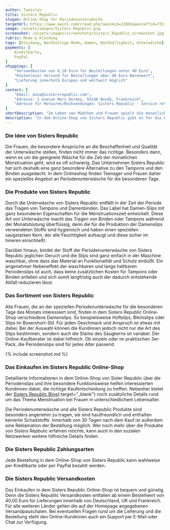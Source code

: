 ```yaml
---
author: Tomislav
title: Sisters Republic
slogan: Online-Shop für Periodenunterwäsche
targetUrl: https://www.awin1.com/cread.php?awinmid=22801&awinaffid=731132
image: /assets/images/Sisters_Republic.png
screenshot: /assets/images/screenshots/Sisters_Republic_screenshot.jpg
rubric: Mode & Kleidung
tags: [Kleidung, Nachhaltige Mode, Damen, Nachhaltigkeit, Unterwäsche]
payments: [
    Kreditkarte,
    PayPal
]
shippings: [
    "Versandkosten von 6,10 Euro für Bestellungen unter 40 Euro",
    "Kostenloser Versand für Bestellungen über 40 Euro Warenwert",
    "Lieferung innerhalb Europas und weltweit möglich"
]
contact: [
    "Email: anna@sistersrepublic.com",
    "Adresse: 1 avenue Marx Dormoy, 93140 Bondy, Frankreich",
    "Adresse für Retouren/Rücksendungen: Sisters Republic - Service retours, 104 rue Denis Papin ZAC d'Arvigny, 77550 Moissy Cramayel, France"
]
shortDescription: "Im Leben von Mädchen und Frauen spielt die monatliche Regelblutung immer eine sehr große Rolle. Und dies nicht nur wegen des häufig veränderten körperlichen und seelischen Wohlbefindens. Die Menstruation ist darüber hinaus ein Zeitraum, der bei dem Thema Kleidung stets viel Beachtung findet. Tampons oder Damenbinden sollen für mehr Sicherheit sorgen, nicht jede Frau findet jedoch diese Produkte sicher und angenehm zu tragen."
description: "In dem Online-Shop von Sisters Republic gibt es für die Frauen mit der Periodenunterwäsche die entsprechende Alternative für diese besondere Zeit."
---
```


### Die Idee von Sisters Republic

Die Frauen, die besondere Ansprüche an die Beschaffenheit und Qualität der Unterwäsche stellen, finden nicht immer das richtige. Besonders dann, wenn es um die geeignete Wäsche für die Zeit der monatlichen Menstruation geht, wird es oft schwierig. Das Unternehmen Sisters Republic hat sich deshalb eine ganz besondere Alternative zu den Tampons und den Binden ausgedacht. In dem Onlineshop finden Teenager und Frauen daher ein spezielles Angebot an Periodenunterwäsche für die besonderen Tage.

### Die Produkte von Sisters Republic

Durch die Unterwäsche von Sisters Republic entfällt in der Zeit der Periode das Tragen von Tampons und Damenbinden. Das Label hat Damen-Slips mit ganz besonderen Eigenschaften für die Menstruationszeit entwickelt. Diese Art von Unterwäsche macht das Tragen von Binden oder Tampons während der Monatsblutung überflüssig, denn die für die Produktion der Damenslips verwendeten Stoffe sind hygienisch und haben einen speziellen saugstarken Kern, der alle Feuchtigkeit aufsaugt und diese sicher im Inneren einschließt.

Darüber hinaus, bindet der Stoff der Periodenunterwäsche von Sisters Republic jeglichen Geruch und die Slips sind ganz einfach in der Maschine waschbar, ohne dass das Material an Funktionalität und Schutz einbüßt. Ein angenehmer Nebeneffekt der waschbaren und lange haltbaren Periodenslips ist auch, dass keine zusätzlichen Kosten für Tampons oder Binden anfallen und sich somit langfristig auch der dadurch entstehende Abfall reduzieren lässt.

### Das Sortiment von Sisters Republic

Alle Frauen, die an der speziellen Periodenunterwäsche für die besonderen Tage des Monats interessiert sind, finden in dem Sisters Republic Online-Shop verschiedene Damenslips. So beispielsweise Hüftslips, Bikinislips oder Slips im Boxershort-Stil. Für jeden Geschmack und Anspruch ist etwas mit dabei. Bei der Auswahl können die Kundinnen jedoch nicht nur die Art des Slips bestimmen, sondern auch die Stärke des Saugkerns ist variabel. Der Online-Kaufberater ist dabei hilfreich. Ob einzeln oder im praktischen 3er-Pack, die Periodenslips sind für jedes Alter passend.

{% include screenshot.md %}

### Das Einkaufen im Sisters Republic Online-Shop

Detaillierte Informationen in dem Online-Shop von Sister Republic über die Periodenslips und ihre besondere Funktionsweise helfen interessierten Kundinnen dabei, die richtige Kaufentscheidung zu treffen. Nebenher bietet der [Sisters Republic Blog](https://sistersrepublic.de/blogs/sisters){:target="_blank"} noch zusätzliche Details rund um das Thema Menstruation bei Frauen in unterschiedlichem Lebensalter.

Die Periodenunterwäsche und alle Sisters Republic Produkte sind besonders angenehm zu tragen, sie sind hautfreundlich und enthalten keinerlei Schadstoffe. Innerhalb von 30 Tagen nach dem Kauf ist außerdem eine Reklamation der Bestellung möglich. Wer noch mehr über die Produkte von Sisters Repbulic erfahren möchte, kann auch in den sozialen Netzwerken weitere hilfreiche Details finden.

### Die Sisters Republic Zahlungsarten 

Jede Bestellung in dem Online-Shop von Sisters Republic kann wahlweise per Kreditkarte oder per PayPal bezahlt werden.

### Die Sisters Republic Versandkosten

Das Einkaufen in dem Sisters Republic Online-Shop ist bequem und günstig. Denn die Sisters Republic Versandkosten entfallen ab einem Bestellwert von 40,00 Euro für Lieferungen innerhalb von Deutschland, UK und Frankreich. Für alle weiteren Länder gelten die auf der Homepage angegebenen Versandpauschalen. Bei eventuellen Fragen rund um die Lieferung und die Bestellung steht den Online-Kundinnen auch ein Support per E-Mail oder Chat zur Verfügung.